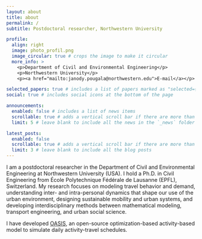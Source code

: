 ```yaml
---
layout: about
title: about
permalink: /
subtitle: Postdoctoral researcher, Northwestern University

profile:
  align: right
  image: photo_profil.png
  image_circular: true # crops the image to make it circular
  more_info: >
    <p>Department of Civil and Environmental Engineering</p>
    <p>Northwestern University</p>
    <p><a href="mailto:janody.pougala@northwestern.edu">E-mail</a></p>

selected_papers: true # includes a list of papers marked as "selected={true}"
social: true # includes social icons at the bottom of the page

announcements:
  enabled: false # includes a list of news items
  scrollable: true # adds a vertical scroll bar if there are more than 3 news items
  limit: 5 # leave blank to include all the news in the `_news` folder

latest_posts:
  enabled: false
  scrollable: true # adds a vertical scroll bar if there are more than 3 new posts items
  limit: 3 # leave blank to include all the blog posts
---
```


I am a postdoctoral researcher in the Department of Civil and Environmental Engineering at Northwestern University (USA). I hold a Ph.D. in Civil Engineering from École Polytechnique Fédérale de Lausanne (EPFL), Switzerland. My research focuses on modeling travel behavior and demand, understanding inter- and intra-personal dynamics that shape our use of the urban environment, designing sustainable mobility and urban systems, and developing interdisciplinary methods between mathematical modeling, transport engineering, and urban social science.

I have developed [OASIS](https://github.com/transp-or/oasis), an open-source optimization-based activity-based model to simulate daily activity-travel schedules.
